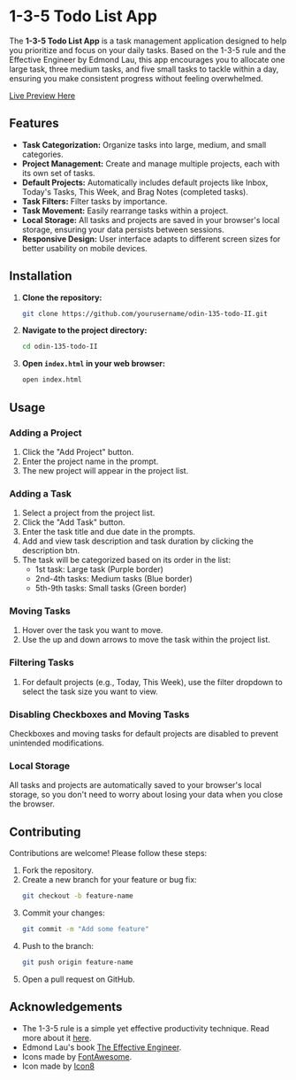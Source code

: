 # 1-3-5 Todo List App

The **1-3-5 Todo List App** is a task management application designed to help you prioritize and focus on your daily tasks. Based on the 1-3-5 rule and the Effective Engineer by Edmond Lau, this app encourages you to allocate one large task, three medium tasks, and five small tasks to tackle within a day, ensuring you make consistent progress without feeling overwhelmed.

[Live Preview Here](https://kamari93.github.io/odin-135-todo-II/)

## Features

- **Task Categorization:** Organize tasks into large, medium, and small categories.
- **Project Management:** Create and manage multiple projects, each with its own set of tasks.
- **Default Projects:** Automatically includes default projects like Inbox, Today's Tasks, This Week, and Brag Notes (completed tasks).
- **Task Filters:** Filter tasks by importance.
- **Task Movement:** Easily rearrange tasks within a project.
- **Local Storage:** All tasks and projects are saved in your browser's local storage, ensuring your data persists between sessions.
- **Responsive Design:** User interface adapts to different screen sizes for better usability on mobile devices.

## Installation

1. **Clone the repository:**
   ```bash
   git clone https://github.com/yourusername/odin-135-todo-II.git
   ```

2. **Navigate to the project directory:**
   ```bash
   cd odin-135-todo-II
   ```

3. **Open `index.html` in your web browser:**
   ```bash
   open index.html
   ```

## Usage

### Adding a Project

1. Click the "Add Project" button.
2. Enter the project name in the prompt.
3. The new project will appear in the project list.

### Adding a Task

1. Select a project from the project list.
2. Click the "Add Task" button.
3. Enter the task title and due date in the prompts.
4. Add and view task description and task duration by clicking the description btn.
5. The task will be categorized based on its order in the list:
   - 1st task: Large task (Purple border)
   - 2nd-4th tasks: Medium tasks (Blue border)
   - 5th-9th tasks: Small tasks (Green border)

### Moving Tasks

1. Hover over the task you want to move.
2. Use the up and down arrows to move the task within the project list.

### Filtering Tasks

1. For default projects (e.g., Today, This Week), use the filter dropdown to select the task size you want to view.

### Disabling Checkboxes and Moving Tasks

Checkboxes and moving tasks for default projects are disabled to prevent unintended modifications.

### Local Storage

All tasks and projects are automatically saved to your browser's local storage, so you don't need to worry about losing your data when you close the browser.

## Contributing

Contributions are welcome! Please follow these steps:

1. Fork the repository.
2. Create a new branch for your feature or bug fix:
   ```bash
   git checkout -b feature-name
   ```
3. Commit your changes:
   ```bash
   git commit -m "Add some feature"
   ```
4. Push to the branch:
   ```bash
   git push origin feature-name
   ```
5. Open a pull request on GitHub.


## Acknowledgements

- The 1-3-5 rule is a simple yet effective productivity technique. Read more about it [here](https://www.calendar.com/blog/conquer-your-to-do-list-with-the-1-3-5-rule-a-simple-path-to-productivity/).
- Edmond Lau's book [The Effective Engineer](https://www.effectiveengineer.com/book).
- Icons made by [FontAwesome](https://fontawesome.com).
- Icon made by [Icon8](https://icons8.com/icon/59757/checkmark)
